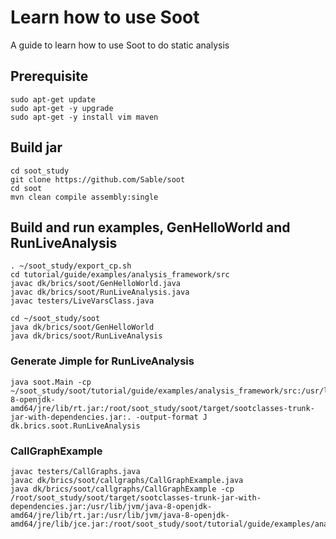 # Learn how to use Soot
A guide to learn how to use Soot to do static analysis

## Prerequisite

```.shell
sudo apt-get update
sudo apt-get -y upgrade
sudo apt-get -y install vim maven
```

## Build jar
```.shell
cd soot_study
git clone https://github.com/Sable/soot
cd soot
mvn clean compile assembly:single
```

## Build and run examples, GenHelloWorld and RunLiveAnalysis
```.shell
. ~/soot_study/export_cp.sh
cd tutorial/guide/examples/analysis_framework/src
javac dk/brics/soot/GenHelloWorld.java
javac dk/brics/soot/RunLiveAnalysis.java
javac testers/LiveVarsClass.java

cd ~/soot_study/soot
java dk/brics/soot/GenHelloWorld
java dk/brics/soot/RunLiveAnalysis
```

### Generate Jimple for RunLiveAnalysis
```
java soot.Main -cp ~/soot_study/soot/tutorial/guide/examples/analysis_framework/src:/usr/lib/jvm/java-8-openjdk-amd64/jre/lib/rt.jar:/root/soot_study/soot/target/sootclasses-trunk-jar-with-dependencies.jar:. -output-format J dk.brics.soot.RunLiveAnalysis
```

### CallGraphExample
```
javac testers/CallGraphs.java
javac dk/brics/soot/callgraphs/CallGraphExample.java 
java dk/brics/soot/callgraphs/CallGraphExample -cp /root/soot_study/soot/target/sootclasses-trunk-jar-with-dependencies.jar:/usr/lib/jvm/java-8-openjdk-amd64/jre/lib/rt.jar:/usr/lib/jvm/java-8-openjdk-amd64/jre/lib/jce.jar:/root/soot_study/soot/tutorial/guide/examples/analysis_framework/src:/root/soot_study/soot/tutorial/guide/examples/call_graph/src:.
```
